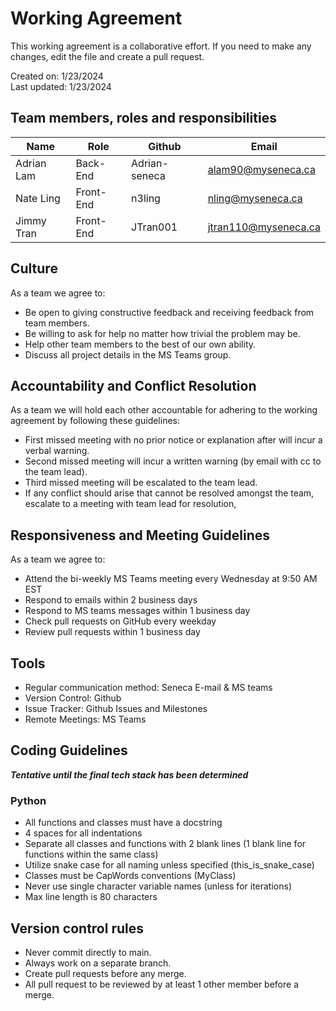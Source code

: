 # Working Agreement
This working agreement is a collaborative effort. If you need to make any changes, edit the file and create a pull request.  

Created on: 1/23/2024  
Last updated: 1/23/2024 

## Team members, roles and responsibilities
| Name        |    Role   |     Github      |         Email        |
| ----------- | --------- | --------------- | -------------------- |
| Adrian Lam  | Back-End  | Adrian-seneca   | alam90@myseneca.ca   |
| Nate Ling   | Front-End | n3ling          | nling@myseneca.ca    |
| Jimmy Tran  | Front-End | JTran001        | jtran110@myseneca.ca |

## Culture
As a team we agree to:  
* Be open to giving constructive feedback and receiving feedback from team members.
* Be willing to ask for help no matter how trivial the problem may be.
* Help other team members to the best of our own ability.
* Discuss all project details in the MS Teams group.

## Accountability and Conflict Resolution
As a team we will hold each other accountable for adhering to the working agreement by following these guidelines:
* First missed meeting with no prior notice or explanation after will incur a verbal warning. 
* Second missed meeting will incur a written warning (by email with cc to the team lead). 
* Third missed meeting will be escalated to the team lead.
* If any conflict should arise that cannot be resolved amongst the team, escalate to a meeting with team lead for resolution,


## Responsiveness and Meeting Guidelines
As a team we agree to:
* Attend the bi-weekly MS Teams meeting every Wednesday at 9:50 AM EST
* Respond to emails within 2 business days
* Respond to MS teams messages within 1 business day
* Check pull requests on GitHub every weekday
* Review pull requests within 1 business day

## Tools
* Regular communication method: Seneca E-mail & MS teams
* Version Control: Github
* Issue Tracker: Github Issues and Milestones
* Remote Meetings: MS Teams

## Coding Guidelines
***Tentative until the final tech stack has been determined***
### Python
* All functions and classes must have a docstring
* 4 spaces for all indentations
* Separate all classes and functions with 2 blank lines (1 blank line for functions within the same class)
* Utilize snake case for all naming unless specified (this_is_snake_case)
* Classes must be CapWords conventions (MyClass)
* Never use single character variable names (unless for iterations)
* Max line length is 80 characters


## Version control rules
* Never commit directly to main.
* Always work on a separate branch.
* Create pull requests before any merge.
* All pull request to be reviewed by at least 1 other member before a merge.
